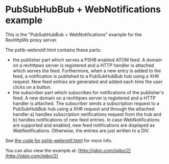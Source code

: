 PubSubHubBub + WebNotifications example
=======================================

This is the "PubSubHubBub + WebNotifications" example for the RevHttpWs proxy server.

The pshb-webnotif.html contains these parts:

* the publisher part which serves a PSHB enabled ATOM feed. A domain on a revhttpws server is registered and a HTTP handler is attached which serves the feed. Furthermore, when a new entry is added to the feed, a notification is published to a PubSubHubBub hub using a XHR request. New feed entries are generated and added each time the user clicks on a button.
* the subscriber part which subscribes for notifications of the publisher's feed. A new domain on a revhttpws server is registered and a HTTP handler is attached. The subscriber sends a subscription request to a PubSubHubBub hub using a XHR request and through the attached handler a) handles subscription verifications request from the hub and b) handles notifications of new feed entries. In case WebNotifications are supported and enabled, new feed notifications are displayed as WebNotifications. Otherwise, the entries are just written to a DIV.

See [the code for pshb-webnotif.html](https://github.com/izuzak/node-revhttpws/blob/master/examples/pshb-webnotif/pshb-webnotif.html) for more info.

You can also view the example at: [http://jsbin.com/iqibo/2](http://jsbin.com/iqibo/2)
